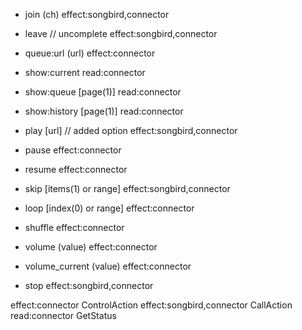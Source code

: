 - join (ch)                                   effect:songbird,connector
- leave                     // uncomplete     effect:songbird,connector
- queue:url (url)                             effect:connector

- show:current                                read:connector
- show:queue [page(1)]                        read:connector
- show:history [page(1)]                      read:connector

- play [url]                // added option   effect:songbird,connector
- pause                                       effect:connector
- resume                                      effect:connector
- skip [items(1) or range]                    effect:songbird,connector
- loop [index(0) or range]                    effect:connector
- shuffle                                     effect:connector
- volume (value)                              effect:connector
- volume_current (value)                      effect:connector
- stop                                        effect:songbird,connector

effect:connector           ControlAction
effect:songbird,connector  CallAction
read:connector             GetStatus
